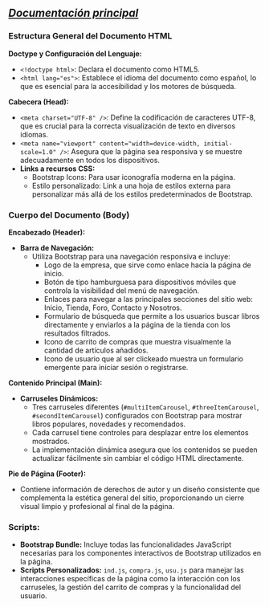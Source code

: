 _[Documentación principal](/Documentacion.md)_
--- 

### Estructura General del Documento HTML

**Doctype y Configuración del Lenguaje:**
- `<!doctype html>`: Declara el documento como HTML5.
- `<html lang="es">`: Establece el idioma del documento como español, lo que es esencial para la accesibilidad y los motores de búsqueda.

**Cabecera (Head):**
- `<meta charset="UTF-8" />`: Define la codificación de caracteres UTF-8, que es crucial para la correcta visualización de texto en diversos idiomas.
- `<meta name="viewport" content="width=device-width, initial-scale=1.0" />`: Asegura que la página sea responsiva y se muestre adecuadamente en todos los dispositivos.
- **Links a recursos CSS:**
  - Bootstrap Icons: Para usar iconografía moderna en la página.
  - Estilo personalizado: Link a una hoja de estilos externa para personalizar más allá de los estilos predeterminados de Bootstrap.

### Cuerpo del Documento (Body)

**Encabezado (Header):**
- **Barra de Navegación:**
  - Utiliza Bootstrap para una navegación responsiva e incluye:
    - Logo de la empresa, que sirve como enlace hacia la página de inicio.
    - Botón de tipo hamburguesa para dispositivos móviles que controla la visibilidad del menú de navegación.
    - Enlaces para navegar a las principales secciones del sitio web: Inicio, Tienda, Foro, Contacto y Nosotros.
    - Formulario de búsqueda que permite a los usuarios buscar libros directamente y enviarlos a la página de la tienda con los resultados filtrados.
    - Icono de carrito de compras que muestra visualmente la cantidad de artículos añadidos.
    - Icono de usuario que al ser clickeado muestra un formulario emergente para iniciar sesión o registrarse.

**Contenido Principal (Main):**
- **Carruseles Dinámicos:**
  - Tres carruseles diferentes (`#multiItemCarousel`, `#threeItemCarousel`, `#secondItemCarousel`) configurados con Bootstrap para mostrar libros populares, novedades y recomendados.
  - Cada carrusel tiene controles para desplazar entre los elementos mostrados.
  - La implementación dinámica asegura que los contenidos se pueden actualizar fácilmente sin cambiar el código HTML directamente.

**Pie de Página (Footer):**
- Contiene información de derechos de autor y un diseño consistente que complementa la estética general del sitio, proporcionando un cierre visual limpio y profesional al final de la página.

### Scripts:
- **Bootstrap Bundle:** Incluye todas las funcionalidades JavaScript necesarias para los componentes interactivos de Bootstrap utilizados en la página.
- **Scripts Personalizados:** `ind.js`, `compra.js`, `usu.js` para manejar las interacciones específicas de la página como la interacción con los carruseles, la gestión del carrito de compras y la funcionalidad del usuario.
